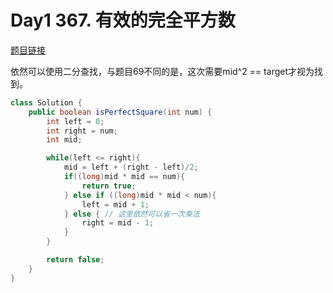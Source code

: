 # Day1 367. 有效的完全平方数

[题目链接](https://leetcode.cn/problems/valid-perfect-square/)

依然可以使用二分查找，与题目69不同的是，这次需要mid^2 == target才视为找到。

```java
class Solution {
    public boolean isPerfectSquare(int num) {
        int left = 0;
        int right = num;
        int mid;

        while(left <= right){
            mid = left + (right - left)/2;
            if((long)mid * mid == num){
                return true;
            } else if ((long)mid * mid < num){
                left = mid + 1;
            } else { // 这里依然可以省一次乘法
                right = mid - 1;
            }
        }

        return false;
    }
}
```